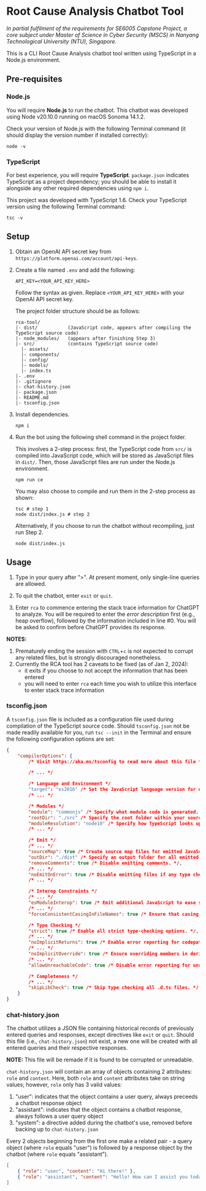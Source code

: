 # Root Cause Analysis Chatbot Tool

_In partial fulfilment of the requirements for SE6005 Capstone Project, a core subject under Master of Science in Cyber Security (MSCS) in Nanyang Technological University (NTU), Singapore._

This is a CLI Root Cause Analysis chatbot tool written using TypeScript in a Node.js environment.

## Pre-requisites

### Node.js

You will require **Node.js** to run the chatbot.
This chatbot was developed using Node v20.10.0 running on macOS Sonoma 14.1.2.

Check your version of Node.js with the following Terminal command (it should display the version number if installed correctly):

```shell
node -v
```

### TypeScript

For best experience, you will require **TypeScript**.
`package.json` indicates TypeScript as a project dependency; you should be able to install it alongside any other required dependencies using `npm i`.

This project was developed with TypeScript 1.6.
Check your TypeScript version using the following Terminal command:

```shell
tsc -v
```

## Setup

1. Obtain an OpenAI API secret key from `https://platform.openai.com/account/api-keys`.
2. Create a file named `.env` and add the following:

   ```
   API_KEY=<YOUR_API_KEY_HERE>
   ```

   Follow the syntax as given. Replace `<YOUR_API_KEY_HERE>` with your OpenAI API secret key.

   The project folder structure should be as follows:

   ```
   rca-tool/
   |- dist/           (JavaScript code, appears after compiling the TypeScript source code)
   |- node_modules/   (appears after finishing Step 3)
   |- src/            (contains TypeScript source code)
     |- assets/
     |- components/
     |- config/
     |- models/
     |- index.ts
   |- .env
   |- .gitignore
   |- chat-history.json
   |- package.json
   |- README.md
   |- tsconfig.json
   ```

3. Install dependencies.

   ```shell
   npm i
   ```

4. Run the bot using the following shell command in the project folder.

   This involves a 2-step process: first, the TypeScript code from `src/` is compiled into JavaScript code, which will be stored as JavaScript files in `dist/`.
   Then, those JavaScript files are run under the Node.js environment.

   ```shell
   npm run ce
   ```

   You may also choose to compile and run them in the 2-step process as shown:

   ```shell
   tsc # step 1
   node dist/index.js # step 2
   ```

   Alternatively, if you choose to run the chatbot without recompiling, just run Step 2.

   ```shell
   node dist/index.js
   ```

## Usage

1. Type in your query after ">".
   At present moment, only single-line queries are allowed.

2. To quit the chatbot, enter `exit` or `quit`.

3. Enter `rca` to commence entering the stack trace information for ChatGPT to analyze.
   You will be required to enter the _error description_ first (e.g., heap overflow), followed by the information included in line #0.
   You will be asked to confirm before ChatGPT provides its response.

**NOTES:**

1. Prematurely ending the session with `CTRL`+`c` is not expected to corrupt any related files, but is strongly discouraged nonetheless.
2. Currently the RCA tool has 2 caveats to be fixed (as of Jan 2, 2024):
   - it exits if you choose to not accept the information that has been entered
   - you will need to enter `rca` each time you wish to utilize this interface to enter stack trace information

### tsconfig.json

A `tsconfig.json` file is included as a configuration file used during compilation of the TypeScript source code.
Should `tsconfig.json` not be made readily available for you, run `tsc --init` in the Terminal and ensure the following configuration options are set:

```json
{
	"compilerOptions": {
		/* Visit https://aka.ms/tsconfig to read more about this file */

		/* ... */

		/* Language and Environment */
		"target": "es2016" /* Set the JavaScript language version for emitted JavaScript and include compatible library declarations. */,
		/* ... */

		/* Modules */
		"module": "commonjs" /* Specify what module code is generated. */,
		"rootDir": "./src" /* Specify the root folder within your source files. */,
		"moduleResolution": "node10" /* Specify how TypeScript looks up a file from a given module specifier. */,
		/* ... */

		/* Emit */
		/* ... */
		"sourceMap": true /* Create source map files for emitted JavaScript files. */,
		"outDir": "./dist" /* Specify an output folder for all emitted files. */,
		"removeComments": true /* Disable emitting comments. */,
		/* ... */
		"noEmitOnError": true /* Disable emitting files if any type checking errors are reported. */,
		/* ... */

		/* Interop Constraints */
		/* ... */
		"esModuleInterop": true /* Emit additional JavaScript to ease support for importing CommonJS modules. This enables 'allowSyntheticDefaultImports' for type compatibility. */,
		/* ... */
		"forceConsistentCasingInFileNames": true /* Ensure that casing is correct in imports. */,

		/* Type Checking */
		"strict": true /* Enable all strict type-checking options. */,
		/* ... */
		"noImplicitReturns": true /* Enable error reporting for codepaths that do not explicitly return in a function. */,
		/* ... */
		"noImplicitOverride": true /* Ensure overriding members in derived classes are marked with an override modifier. */,
		/* ... */
		"allowUnreachableCode": true /* Disable error reporting for unreachable code. */,

		/* Completeness */
		/* ... */
		"skipLibCheck": true /* Skip type checking all .d.ts files. */
	}
}
```

### chat-history.json

The chatbot utilizes a JSON file containing historical records of previously entered queries and responses, except directives like `exit` or `quit`.
Should this file (i.e., `chat-history.json`) not exist, a new one will be created with all entered queries and their respective responses.

**NOTE:** This file will be remade if it is found to be corrupted or unreadable.

`chat-history.json` will contain an array of objects containing 2 attributes: `role` and `content`.
Here, both `role` and `content` attributes take on string values;
however, `role` only has 3 valid values:

1. "user": indicates that the object contains a user query, always preceeds a chatbot response object
2. "assistant": indicates that the object contains a chatbot response, always follows a user query object
3. "system": a directive added during the chatbot's use, removed before backing up to `chat-history.json`

Every 2 objects beginning from the first one make a related pair - a query object (where `role` equals "user") is followed by a response object by the chatbot (where `role` equals "assistant").

```json
[
	{ "role": "user", "content": "Hi there!" },
	{ "role": "assistant", "content": "Hello! How can I assist you today?" }
]
```
